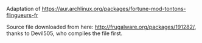 Adaptation of https://aur.archlinux.org/packages/fortune-mod-tontons-flingueurs-fr

Source file downloaded from here: http://frugalware.org/packages/191282/, thanks to Devil505, who compiles the file first. 
